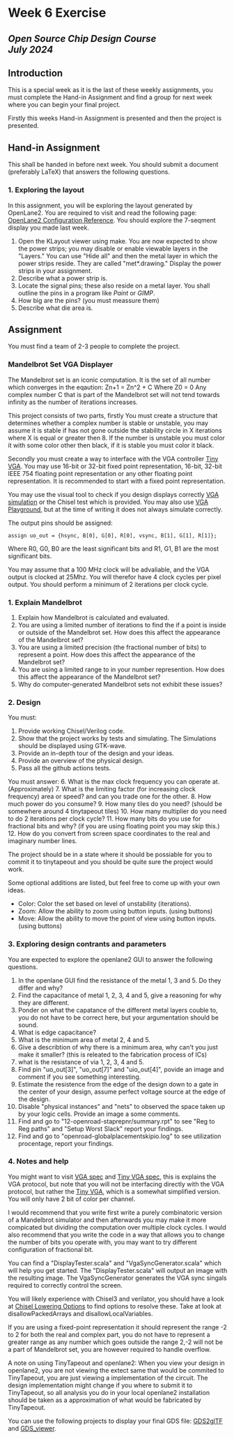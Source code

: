 # Week 6 Exercise  
*Open Source Chip Design Course*  
*July 2024*
---


## Introduction
This is a special week as it is the last of these weekly assignments, you must complete the Hand-in Assignment and find a group for next week where you can begin your final project.

Firstly this weeks Hand-in Assignment is presented and then the project is presented.

## Hand-in Assignment
This shall be handed in before next week. You should submit a document (preferably LaTeX) that answers the following questions.

### 1. Exploring the layout
In this assignment, you will be exploring the layout generated by OpenLane2. You are required to visit and read the following page: [OpenLane2 Configuration Reference](https://openlane2.readthedocs.io/en/latest/reference/configuration.html).
You should explore the 7-seqment display you made last week.

1. Open the KLayout viewer using make.
   You are now expected to show the power strips; you may disable or enable viewable layers in the "Layers." You can use "Hide all" and then the metal layer in which the power strips reside. They are called "met*.drawing."
   Display the power strips in your assignment.
2. Describe what a power strip is.
3. Locate the signal pins; these also reside on a metal layer. You shall outline the pins in a program like *Paint* or *GIMP*.
4. How big are the pins? (you must meassure them)
7. Describe what die area is.




## Assignment
You must find a team of 2-3 people to complete the project.

### Mandelbrot Set VGA Displayer
The Mandelbrot set is an iconic computation. It is the set of all number which converges in the eqaution:
Zn+1 = Zn^2 + C
Where Z0 = 0
Any complex number C that is part of the Mandelbrot set will not tend towards infinity as the number of iterations increases.

This project consists of two parts, firstly You must create a structure that determines whether a complex number is stable or unstable, you may assume it is stable if has not gone outside the stability circle in X iterations where X is equal or greater then 8.
If the number is unstable you must color it with some color other then black, if it is stable you must color it black.

Secondly you must create a way to interface with the VGA controller [Tiny VGA](https://github.com/mole99/tiny-vga). You may use 16-bit or 32-bit fixed point representation, 16-bit, 32-bit IEEE 754 floating point representation or any other floating point representation.
It is recommended to start with a fixed point representation.

You may use the visual tool to check if you design displays correctly [VGA simulation](https://github.com/SamanMohseni/VGA-Simulation) or the Chisel test which is provided.
You may also use [VGA Playground](https://vga-playground.com/), but at the time of writing it does not always simulate correctly.

The output pins should be assigned:
```
assign uo_out = {hsync, B[0], G[0], R[0], vsync, B[1], G[1], R[1]};
```
Where R0, G0, B0 are the least significant bits and R1, G1, B1 are the most significant bits.

You may assume that a 100 MHz clock will be advaliable, and the VGA output is clocked at 25Mhz. You will therefor have 4 clock cycles per pixel output. 
You should perform a minimum of 2 iterations per clock cycle.


### 1. Explain Mandelbrot
1. Explain how Mandelbrot is calculated and evaluated.
2. You are using a limited number of iterations to find the if a point is inside or outside of the Mandelbrot set. How does this affect the appearance of the Mandelbrot set?
3. You are using a limited precision (the fractional number of bits) to represent a point. How does this affect the appearance of the Mandelbrot set?
4. You are using a limited range to in your number represention. How does this affect the appearance of the Mandelbrot set?
5. Why do computer-generated Mandelbrot sets not exhibit these issues?

### 2. Design
You must:
1. Provide working Chisel/Verilog code.
2. Show that the project works by tests and simulating. The Simulations should be displayed using GTK-wave.
3. Provide an in-depth tour of the design and your ideas.
4. Provide an overview of the physical design.
5. Pass all the github actions tests.

You must answer:
6. What is the max clock frequency you can operate at. (Approximately)
7. What is the limiting factor (for increasing clock frequency) area or speed? and can you trade one for the other.
8. How much power do you consume?
9. How many tiles do you need? (should be somewhere around 4 tinytapeout tiles)
10. How many multiplier do you need to do 2 iterations per clock cycle?
11. How many bits do you use for fractional bits and why? (if you are using floating point you may skip this.)
12. How do you convert from screen space coordinates to the real and imaginary number lines.

The project should be in a state where it should be possiable for you to commit it to tinytapeout and you should be quite sure the project would work.

Some optional additions are listed, but feel free to come up with your own ideas.
- Color: Color the set based on level of unstability (iterations).
- Zoom: Allow the ability to zoom using button inputs. (using buttons)
- Move: Allow the ability to move the point of view using button inputs. (using buttons)


### 3. Exploring design contrants and parameters
You are expected to explore the openlane2 GUI to answer the following questions. 

1. In the openlane GUI find the resistance of the metal 1, 3 and 5. Do they differ and why?
2. Find the capacitance of metal 1, 2, 3, 4 and 5, give a reasoning for why they are different.
3. Ponder on what the capatance of the different metal layers couble to, you do not have to be correct here, but your argumentation should be sound.
4. What is edge capacitance?
5. What is the minimum area of metal 2, 4 and 5.
6. Give a describtion of why there is a minimum area, why can't you just make it smaller? (this is releated to the fabrication process of ICs)
7. what is the resistance of via 1, 2, 3, 4 and 5.
8. Find pin "uo_out[3]", "uo_out[7]" and "uio_out[4]", povide an image and comment if you see something interesting.
9. Estimate the resistence from the edge of the design down to a gate in the center of your design, assume perfect voltage source at the edge of the design.
10. Disable "physical instances" and "nets" to observed the space taken up by your logic cells. Provide an image a some comments.
11. Find and go to "12-openroad-staprepnr/summary.rpt" to see "Reg to Reg paths" and "Setup	Worst Slack" report your findings. 
12. Find and go to "openroad-globalplacementskipio.log" to see utilization procentage, report your findings.


### 4. Notes and help
You might want to visit [VGA spec](http://javiervalcarce.eu/html/vga-signal-format-timming-specs-en.html) and [Tiny VGA spec](http://www.tinyvga.com/vga-timing/640x480@60Hz), this is explains the VGA protocol, but note that you will not be interfacing directly with the VGA protocol, but rather the [Tiny VGA](https://github.com/mole99/tiny-vga), which is a somewhat simplified version. You will only have 2 bit of color per channel.

I would recommend that you write first write a purely combinatoric version of a Mandelbrot simulator and then afterwards you may make it more compicated but dividing the computation over multiple clock cycles.
I would also recommend that you write the code in a way that allows you to change the number of bits you operate with, you may want to try different configuration of fractional bit.

You can find a "DisplayTester.scala" and "VgaSyncGenerator.scala" which will help you get started. The "DisplayTester.scala" will output an image with the resulting image.
The VgaSyncGenerator generates the VGA sync singals required to correctly control the screen. 

You will likely experience with Chisel3 and verilator, you should have a look at [Chisel Lowering Options](https://github.com/llvm/circt/blob/main/include/circt/Support/LoweringOptions.h) to find options to resolve these.
Take at look at disallowPackedArrays and disallowLocalVariables.

If you are using a fixed-point representation it should represent the range -2 to 2 for both the real and complex part, you do not have to represent a greater range as any number which goes outside the range 2,-2 will not be a part of Mandelbrot set, you are however required to handle overflow.

A note on using TinyTapeout and openlane2: When you view your design in openlane2, you are not viewing the extect same that would be commited to TinyTapeout, you are just viewing a implementation of the circuit. 
The design implementation might change if you where to submit it to TinyTapeout, so all analysis you do in your local openlane2 installation should be taken as a approximation of what would be fabricated by TinyTapeout. 

You can use the following projects to display your final GDS file: [GDS2glTF](https://github.com/TinyTapeout/GDS2glTF) and [GDS_viewer](https://github.com/TinyTapeout/tinytapeout_gds_viewer).

